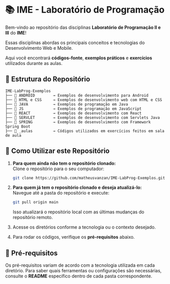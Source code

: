 # 📚 IME - Laboratório de Programação

Bem-vindo ao repositório das disciplinas **Laboratório de Programação II e III** do **IME**!

Essas disciplinas abordas os principais conceitos e tecnologias do Desenvolvimento Web e Mobile.

Aqui você encontrará **códigos-fonte**, **exemplos práticos** e **exercícios** utilizados durante as aulas.  

## 📂 Estrutura do Repositório

```
IME-LabProg-Exemplos
├── 📁 ANDROID        → Exemplos de desenvolvimento para Android
├── 📁 HTML e CSS     → Exemplos de desenvolvimento web com HTML e CSS
├── 📁 JAVA           → Exemplos de programação em Java
├── 📁 JS             → Exemplos de programação em JavaScript
├── 📁 REACT          → Exemplos de desenvolvimento com React
├── 📁 SERVLET        → Exemplos de desenvolvimento com Servlets Java
├── 📁 SPRING         → Exemplos de desenvolvimento com Framework Spring Boot
├── 📁 _aulas         → Códigos utilizados em exercícios feitos em sala de aula
```

## 🚀 Como Utilizar este Repositório

1. **Para quem ainda não tem o repositório clonado:**  
   Clone o repositório para o seu computador:  
   ```sh
   git clone https://github.com/matheusvanzan/IME-LabProg-Exemplos.git
   ```

2. **Para quem já tem o repositório clonado e deseja atualizá-lo:**  
   Navegue até a pasta do repositório e execute:  
   ```sh
   git pull origin main
   ```
   Isso atualizará o repositório local com as últimas mudanças do repositório remoto.

3. Acesse os diretórios conforme a tecnologia ou o contexto desejado.  

4. Para rodar os códigos, verifique os **pré-requisitos** abaixo.  

## 🔧 Pré-requisitos  

Os pré-requisitos variam de acordo com a tecnologia utilizada em cada diretório. Para saber quais ferramentas ou configurações são necessárias, consulte o **README** específico dentro de cada pasta correspondente.  
